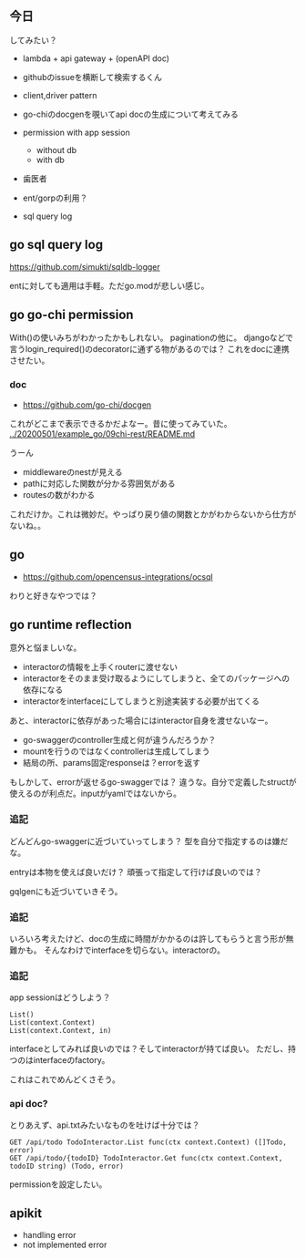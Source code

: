 ## 今日

してみたい？

- lambda + api gateway + (openAPI doc)
- githubのissueを横断して検索するくん
- client,driver pattern
- go-chiのdocgenを覗いてapi docの生成について考えてみる
- permission with app session

  - without db
  - with db
- 歯医者
- ent/gorpの利用？
- sql query log

## go sql query log

https://github.com/simukti/sqldb-logger

entに対しても適用は手軽。ただgo.modが悲しい感じ。

## go go-chi permission

With()の使いみちがわかったかもしれない。
paginationの他に。
djangoなどで言うlogin_required()のdecoratorに通ずる物があるのでは？
これをdocに連携させたい。


### doc

- https://github.com/go-chi/docgen

これがどこまで表示できるかだよなー。昔に使ってみていた。
[../20200501/example_go/09chi-rest/README.md](../20200501/example_go/09chi-rest/README.md)

うーん

- middlewareのnestが見える
- pathに対応した関数が分かる雰囲気がある
- routesの数がわかる

これだけか。これは微妙だ。やっぱり戻り値の関数とかがわからないから仕方がないね。。

## go

- https://github.com/opencensus-integrations/ocsql

わりと好きなやつでは？


## go runtime reflection

意外と悩ましいな。

- interactorの情報を上手くrouterに渡せない
- interactorをそのまま受け取るようにしてしまうと、全てのパッケージへの依存になる
- interactorをinterfaceにしてしまうと別途実装する必要が出てくる

あと、interactorに依存があった場合にはinteractor自身を渡せないなー。

- go-swaggerのcontroller生成と何が違うんだろうか？
- mountを行うのではなくcontrollerは生成してしまう
- 結局の所、params固定responseは？errorを返す

もしかして、errorが返せるgo-swaggerでは？
違うな。自分で定義したstructが使えるのが利点だ。inputがyamlではないから。

### 追記

どんどんgo-swaggerに近づいていってしまう？
型を自分で指定するのは嫌だな。

entryは本物を使えば良いだけ？
頑張って指定して行けば良いのでは？

gqlgenにも近づいていきそう。

### 追記

いろいろ考えたけど、docの生成に時間がかかるのは許してもらうと言う形が無難かも。
そんなわけでinterfaceを切らない。interactorの。

### 追記

app sessionはどうしよう？

```
List()
List(context.Context)
List(context.Context, in)
```

interfaceとしてみれば良いのでは？そしてinteractorが持てば良い。
ただし、持つのはinterfaceのfactory。

これはこれでめんどくさそう。

### api doc?

とりあえず、api.txtみたいなものを吐けば十分では？

```
GET /api/todo TodoInteractor.List func(ctx context.Context) ([]Todo, error)
GET /api/todo/{todoID} TodoInteractor.Get func(ctx context.Context, todoID string) (Todo, error)
```

permissionを設定したい。

## apikit

- handling error
- not implemented error
